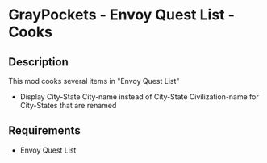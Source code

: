 # GrayPockets - Envoy Quest List - Cooks

## Description

This mod cooks several items in "Envoy Quest List"

* Display City-State City-name instead of City-State Civilization-name for City-States that are renamed

## Requirements

* Envoy Quest List
